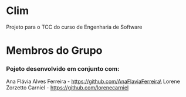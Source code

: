 # Clim
Projeto para o TCC do curso de Engenharia de Software

# Membros do Grupo
### Pojeto desenvolvido em conjunto com: 

Ana Flávia Alves Ferreira -  https://github.com/AnaFlaviaFerreira\
Lorene Zorzetto Carniel - https://github.com/lorenecarniel